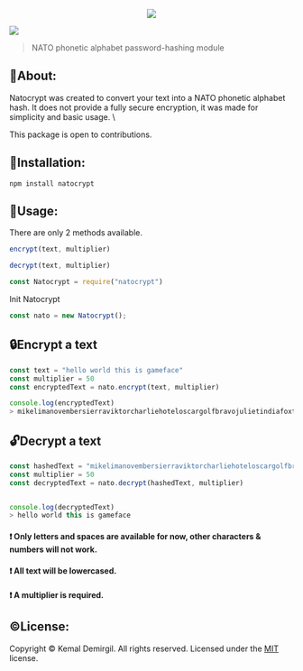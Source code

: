 
<p align="center">
  <img src="https://i.postimg.cc/Kz6kJ1gj/natocrypt-logo.png"/>
</p>
<img src="https://img.shields.io/npm/v/npm?color=red&logo=npm"/>


> NATO phonetic alphabet password-hashing module

## 💠About:

Natocrypt was created to convert your text into a NATO phonetic alphabet hash. It does not provide a fully secure encryption, it was made for simplicity and basic usage. \

This package is open to contributions.

## 🔧Installation:
```console
npm install natocrypt
```
## 📜Usage:
There are only 2 methods available.
```js
encrypt(text, multiplier)
```
```js
decrypt(text, multiplier)
```

```javaScript
const Natocrypt = require("natocrypt")
```
Init Natocrypt
```javaScript
const nato = new Natocrypt();
```
## 🔒Encrypt a text
```javaScript
const text = "hello world this is gameface"
const multiplier = 50
const encryptedText = nato.encrypt(text, multiplier)

console.log(encryptedText)
> mikelimanovembersierraviktorcharliehoteloscargolfbravojulietindiafoxtrotechoxraypapauniformfoxtrotkilodeltalimabravoalphaxrayfoxtrotwhiskeylimalimajulietecholimatangoxrayindiaoscarbravoxrayyankeequebecjulietjuliet$oscarfoxtrotechozulualphaoscarwhiskeypapauniformfoxtrotpapacharliebravooscartangoviktorzulusierratangowhiskeyromeooscarzulufoxtrotromeoechokilolimabravocharliequebecnovemberpapatangodeltawhiskeywhiskeysierrajulietzuluoscar$charliecharlieoscarhoteldeltapapatangozuluzuluuniformnovembergolfcharliehotelkiloxrayquebeckilojulietpapaindiahotelmikeviktorromeosierrauniformsierraxrayquebecjulietviktortangoalpha$quebecindiadeltamikehotelindiaindiaechocharliepapacharliezulukilosierradeltaromeowhiskeyindiamikenovember$quebecquebecdeltanovembernovemberfoxtrotgolflimaxrayquebecdeltawhiskeyromeoalphakilosierrajulietwhiskeyechoyankeemikeoscarfoxtrotviktorbravopapaalphaechoyankeemikepapasierrakiloviktorfoxtrotxraybravozulupapajulietindiaalphacharliezuluzulualphadeltatangocharliepapagolfnovembertangogolfromeoecho
```
## 🔓Decrypt a text
```javaScript
const hashedText = "mikelimanovembersierraviktorcharliehoteloscargolfbravojulietindiafoxtrotechoxraypapauniformfoxtrotkilodeltalimabravoalphaxrayfoxtrotwhiskeylimalimajulietecholimatangoxrayindiaoscarbravoxrayyankeequebecjulietjuliet$oscarfoxtrotechozulualphaoscarwhiskeypapauniformfoxtrotpapacharliebravooscartangoviktorzulusierratangowhiskeyromeooscarzulufoxtrotromeoechokilolimabravocharliequebecnovemberpapatangodeltawhiskeywhiskeysierrajulietzuluoscar$charliecharlieoscarhoteldeltapapatangozuluzuluuniformnovembergolfcharliehotelkiloxrayquebeckilojulietpapaindiahotelmikeviktorromeosierrauniformsierraxrayquebecjulietviktortangoalpha$quebecindiadeltamikehotelindiaindiaechocharliepapacharliezulukilosierradeltaromeowhiskeyindiamikenovember$quebecquebecdeltanovembernovemberfoxtrotgolflimaxrayquebecdeltawhiskeyromeoalphakilosierrajulietwhiskeyechoyankeemikeoscarfoxtrotviktorbravopapaalphaechoyankeemikepapasierrakiloviktorfoxtrotxraybravozulupapajulietindiaalphacharliezuluzulualphadeltatangocharliepapagolfnovembertangogolfromeoecho"
const multiplier = 50
const decryptedText = nato.decrypt(hashedText, multiplier)


console.log(decryptedText)
> hello world this is gameface
```

#### ❗ Only letters and spaces are available for now, other characters & numbers will not work.
#### ❗ All text will be lowercased.
#### ❗ A multiplier is required.

## ©️License:
Copyright © Kemal Demirgil. All rights reserved.
Licensed under the [MIT](https://github.com/kemaldemirgil/natocrypt/blob/main/LICENSE) license.

